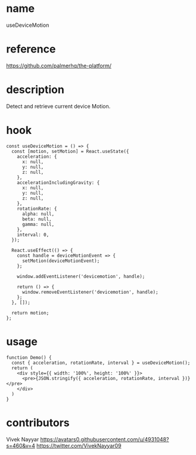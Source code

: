 # name

useDeviceMotion

# reference

https://github.com/palmerhq/the-platform/

# description

Detect and retrieve current device Motion.

# hook

```
const useDeviceMotion = () => {
  const [motion, setMotion] = React.useState({
    acceleration: {
      x: null,
      y: null,
      z: null,
    },
    accelerationIncludingGravity: {
      x: null,
      y: null,
      z: null,
    },
    rotationRate: {
      alpha: null,
      beta: null,
      gamma: null,
    },
    interval: 0,
  });

  React.useEffect(() => {
    const handle = deviceMotionEvent => {
      setMotion(deviceMotionEvent);
    };

    window.addEventListener('devicemotion', handle);

    return () => {
      window.removeEventListener('devicemotion', handle);
    };
  }, []);

  return motion;
};
```

# usage

```
function Demo() {
  const { acceleration, rotationRate, interval } = useDeviceMotion();
  return (
    <div style={{ width: '100%', height: '100%' }}>
      <pre>{JSON.stringify({ acceleration, rotationRate, interval })}</pre>
    </div>
  )
}
```

# contributors

Vivek Nayyar
https://avatars0.githubusercontent.com/u/4931048?s=460&v=4
https://twitter.com/VivekNayyar09
